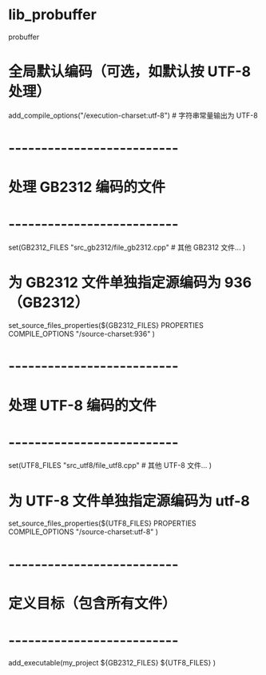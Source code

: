 # lib_probuffer
probuffer


# 全局默认编码（可选，如默认按 UTF-8 处理）
add_compile_options("/execution-charset:utf-8")  # 字符串常量输出为 UTF-8

# --------------------------
# 处理 GB2312 编码的文件
# --------------------------
set(GB2312_FILES
    "src_gb2312/file_gb2312.cpp"
    # 其他 GB2312 文件...
)

# 为 GB2312 文件单独指定源编码为 936（GB2312）
set_source_files_properties(${GB2312_FILES}
    PROPERTIES
    COMPILE_OPTIONS "/source-charset:936"
)

# --------------------------
# 处理 UTF-8 编码的文件
# --------------------------
set(UTF8_FILES
    "src_utf8/file_utf8.cpp"
    # 其他 UTF-8 文件...
)

# 为 UTF-8 文件单独指定源编码为 utf-8
set_source_files_properties(${UTF8_FILES}
    PROPERTIES
    COMPILE_OPTIONS "/source-charset:utf-8"
)

# --------------------------
# 定义目标（包含所有文件）
# --------------------------
add_executable(my_project
    ${GB2312_FILES}
    ${UTF8_FILES}
)

